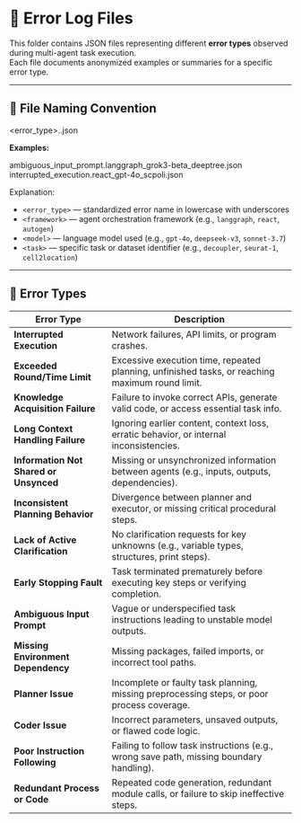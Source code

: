 # 🧩 Error Log Files

This folder contains JSON files representing different **error types** observed during multi-agent task execution.  
Each file documents anonymized examples or summaries for a specific error type.

---

## 📘 File Naming Convention

<error_type>.<framework>_<model>_<task>.json

**Examples:**

ambiguous_input_prompt.langgraph_grok3-beta_deeptree.json
interrupted_execution.react_gpt-4o_scpoli.json

Explanation:
- `<error_type>` — standardized error name in lowercase with underscores  
- `<framework>` — agent orchestration framework (e.g., `langgraph`, `react`, `autogen`)  
- `<model>` — language model used (e.g., `gpt-4o`, `deepseek-v3`, `sonnet-3.7`)  
- `<task>` — specific task or dataset identifier (e.g., `decoupler`, `seurat-1`, `cell2location`)

---


## 📂 Error Types

| **Error Type** | **Description** |
|----------------|-----------------|
| **Interrupted Execution** | Network failures, API limits, or program crashes. |
| **Exceeded Round/Time Limit** | Excessive execution time, repeated planning, unfinished tasks, or reaching maximum round limit. |
| **Knowledge Acquisition Failure** | Failure to invoke correct APIs, generate valid code, or access essential task info. |
| **Long Context Handling Failure** | Ignoring earlier content, context loss, erratic behavior, or internal inconsistencies. |
| **Information Not Shared or Unsynced** | Missing or unsynchronized information between agents (e.g., inputs, outputs, dependencies). |
| **Inconsistent Planning Behavior** | Divergence between planner and executor, or missing critical procedural steps. |
| **Lack of Active Clarification** | No clarification requests for key unknowns (e.g., variable types, structures, print steps). |
| **Early Stopping Fault** | Task terminated prematurely before executing key steps or verifying completion. |
| **Ambiguous Input Prompt** | Vague or underspecified task instructions leading to unstable model outputs. |
| **Missing Environment Dependency** | Missing packages, failed imports, or incorrect tool paths. |
| **Planner Issue** | Incomplete or faulty task planning, missing preprocessing steps, or poor process coverage. |
| **Coder Issue** | Incorrect parameters, unsaved outputs, or flawed code logic. |
| **Poor Instruction Following** | Failing to follow task instructions (e.g., wrong save path, missing boundary handling). |
| **Redundant Process or Code** | Repeated code generation, redundant module calls, or failure to skip ineffective steps. |


